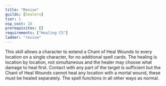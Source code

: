```yaml
---
title: "Revive"
guilds: [healers]
tier: 1
osp_cost: 10
prerequisites: []
requirements: ["Healing CS"]
ladder: "revive"
---
```

This skill allows a character to extend a Chant of Heal Wounds to every location on a single character, for no additional spell cards. The healing is location by location, not simultaneous and the healer may choose what damage to heal first. Contact with any part of the target is sufficient but the Chant of Heal Wounds cannot heal any location with a mortal wound, these must be healed separately. The spell functions in all other ways as normal.